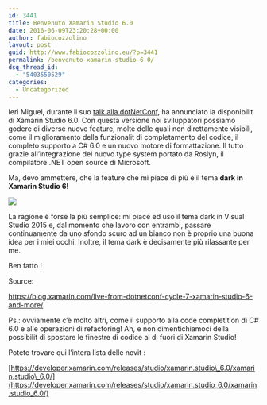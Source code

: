 ```yaml
---
id: 3441
title: Benvenuto Xamarin Studio 6.0
date: 2016-06-09T23:20:28+00:00
author: fabiocozzolino
layout: post
guid: http://www.fabiocozzolino.eu/?p=3441
permalink: /benvenuto-xamarin-studio-6-0/
dsq_thread_id:
  - "5403550529"
categories:
  - Uncategorized
---
```

Ieri Miguel, durante il suo [talk alla dotNetConf](https://channel9.msdn.com/Events/dotnetConf/2016/NET-Conf-Day-2-Keynote-Miguel-de-Icaza), ha annunciato la disponibilit di Xamarin Studio 6.0. Con questa versione noi sviluppatori possiamo godere di diverse nuove feature, molte delle quali non direttamente visibili, come il miglioramento della funzionalit di completamento del codice, il completo supporto a C# 6.0 e un nuovo motore di formattazione. Il tutto grazie all&#8217;integrazione del nuovo type system portato da Roslyn, il compilatore .NET open source di Microsoft.

Ma, devo ammettere, che la feature che mi piace di più è il tema **dark in Xamarin Studio 6!**

[<img class="alignnone" src="https://i0.wp.com/s3.amazonaws.com/blog.xamarin.com/wp-content/uploads/2016/06/02143433/Dark-Theme-Xamarin-Studio.png?resize=762%2C467&#038;ssl=1" data-recalc-dims="1" />](https://blog.xamarin.com/live-from-dotnetconf-cycle-7-xamarin-studio-6-and-more/)

La ragione è forse la più semplice: mi piace ed uso il tema dark in Visual Studio 2015 e, dal momento che lavoro con entrambi, passare continuamente da uno sfondo scuro ad un bianco non è proprio una buona idea per i miei occhi. Inoltre, il tema dark è decisamente più rilassante per me.

Ben fatto !

Source:
  
<https://blog.xamarin.com/live-from-dotnetconf-cycle-7-xamarin-studio-6-and-more/>

Ps.: ovviamente c&#8217;è molto altri, come il supporto alla code completition di C# 6.0 e alle operazioni di refactoring! Ah, e non dimentichiamoci della possibilit di spostare le finestre di codice al di fuori di Xamarin Studio!

Potete trovare qui l&#8217;intera lista delle novit :
  
[https://developer.xamarin.com/releases/studio/xamarin.studio\_6.0/xamarin.studio\_6.0/](https://developer.xamarin.com/releases/studio/xamarin.studio_6.0/xamarin.studio_6.0/)